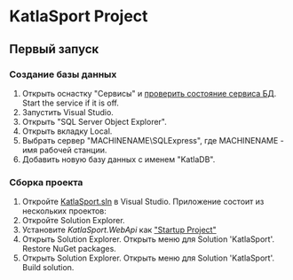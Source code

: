 # KatlaSport Project

## Первый запуск

### Создание базы данных

1. Открыть оснастку "Сервисы" и [проверить состояние сервиса БД](https://www.youtube.com/watch?v=SFJq7V8mrWA). Start the service if it is off.
2. Запустить Visual Studio.
3. Открыть "SQL Server Object Explorer".
4. Открыть вкладку Local.
5. Выбрать сервер "MACHINENAME\SQLExpress", где MACHINENAME - имя рабочей станции.
6. Добавить новую базу данных с именем "KatlaDB".

### Сборка проекта

1. Откройте [KatlaSport.sln](KatlaSport.sln) в Visual Studio. Приложение состоит из нескольких проектов:
2. Откройте Solution Explorer.
3. Установите *KatlaSport.WebApi* как ["Startup Project"](https://msdn.microsoft.com/en-us/library/a1awth7y.aspx)
5. Открыть Solution Explorer. Открыть меню для Solution 'KatlaSport'. Restore NuGet packages.
6. Открыть Solution Explorer. Открыть меню для Solution 'KatlaSport'. Build solution.
